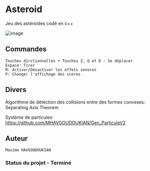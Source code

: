 # Asteroid

Jeu des astéroïdes codé en c++

![image](https://user-images.githubusercontent.com/61056605/116701306-0e18ed00-a9c8-11eb-8c7a-852e5bc0f3d5.png)

## Commandes
    Touches dirctionnelles + Touches Z, Q et D : Se déplacer
    Espace: Tirer
    M: Activer/Désactiver les effets sonores
    P: Changer l'affichage des scores

## Divers
Algorithme de détection des collisions entre des formes convexes: Separating Axis Theorem

Système de particules: https://github.com/MHAVGOUDOUKIAN/Gen_ParticuleV2

## Auteur
    Maxime HAVGOUDOUKIAN

### Status du projet - Terminé
